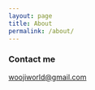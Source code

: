 ```yaml
---
layout: page
title: About
permalink: /about/
---
```




### Contact me

[woojiworld@gmail.com](mailto:woojiworld@gmail.com)

